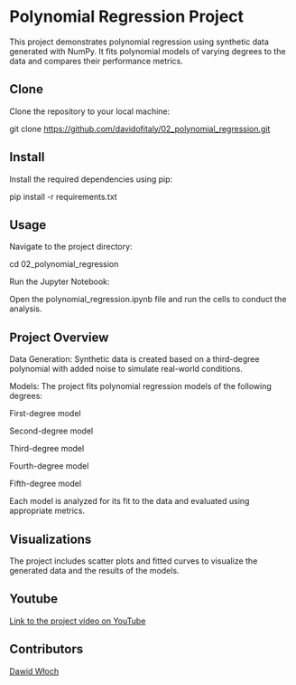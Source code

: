 # Polynomial Regression Project

This project demonstrates polynomial regression using synthetic data generated with NumPy. 
It fits polynomial models of varying degrees to the data and compares their performance metrics.

## Clone

Clone the repository to your local machine:

git clone https://github.com/davidofitaly/02_polynomial_regression.git

## Install

Install the required dependencies using pip:


pip install -r requirements.txt

## Usage

Navigate to the project directory:

cd 02_polynomial_regression

Run the Jupyter Notebook:


Open the polynomial_regression.ipynb file and run the cells to conduct the analysis.

## Project Overview

Data Generation: Synthetic data is created based on a third-degree polynomial with added noise to simulate real-world conditions.

Models: The project fits polynomial regression models of the following degrees:

First-degree model

Second-degree model

Third-degree model

Fourth-degree model

Fifth-degree model

Each model is analyzed for its fit to the data and evaluated using appropriate metrics.

## Visualizations

The project includes scatter plots and fitted curves to visualize the generated data and the results of the models.

## Youtube
[Link to the project video on YouTube](https://youtu.be/x1U6PSGOaLo)

## Contributors
[Dawid Włoch](https://github.com/davidofitaly)

